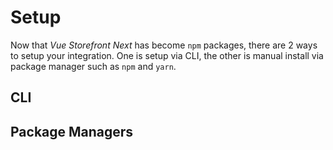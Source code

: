 # Setup
Now that _Vue Storefront Next_ has become `npm` packages, there are 2 ways to setup your integration. One is setup via CLI, the other is manual install via package manager such as `npm` and `yarn`. 

## CLI


## Package Managers